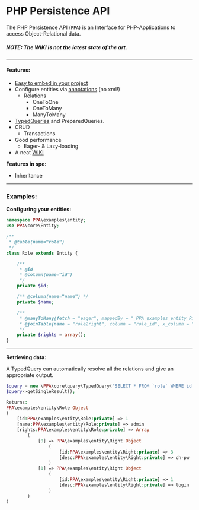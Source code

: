 PHP Persistence API
======

The PHP Persistence API (`PPA`) is an Interface for PHP-Applications to access Object-Relational data.

##### NOTE: The WIKI is not the latest state of the art.

***

#### Features:
- [Easy to embed in your project](https://github.com/sweiguny/PHP-Persistence-API/wiki/Embedding-PPA)
- Configure entities via [annotations](https://github.com/sweiguny/PHP-Persistence-API/wiki/Annotations-&-Parameters) (no xml!)
  - Relations
    - OneToOne
    - OneToMany
    - ManyToMany
- [TypedQueries](https://github.com/sweiguny/PHP-Persistence-API/wiki/TypedQuery) and PreparedQueries.
- CRUD
  - Transactions
- Good performance
  - Eager- & Lazy-loading
- A neat [WIKI](https://github.com/sweiguny/PHP-Persistence-API/wiki)

**Features in spe:**
- Inheritance

***

### Examples:

**Configuring your entities:**
```php
namespace PPA\examples\entity;
use PPA\core\Entity;

/**
 * @table(name="role")
 */
class Role extends Entity {

    /**
     * @id
     * @column(name="id")
     */
    private $id;

    /** @column(name="name") */
    private $name;

    /**
     * @manyToMany(fetch = "eager", mappedBy = "_PPA_examples_entity_Right")
     * @joinTable(name = "role2right", column = "role_id", x_column = "right_id")
     */
    private $rights = array();
}
```
***

**Retrieving data:**

A TypedQuery can automatically resolve all the relations and give an appropriate output.
```php
$query = new \PPA\core\query\TypedQuery("SELECT * FROM `role` WHERE id = 2", "\\PPA\\examples\\entity\\Role");
$query->getSingleResult();

Returns:
PPA\examples\entity\Role Object
(
    [id:PPA\examples\entity\Role:private] => 1
    [name:PPA\examples\entity\Role:private] => admin
    [rights:PPA\examples\entity\Role:private] => Array
        (
            [0] => PPA\examples\entity\Right Object
                (
                    [id:PPA\examples\entity\Right:private] => 3
                    [desc:PPA\examples\entity\Right:private] => ch-pw
                )
            [1] => PPA\examples\entity\Right Object
                (
                    [id:PPA\examples\entity\Right:private] => 1
                    [desc:PPA\examples\entity\Right:private] => login
                )
        )
)
```